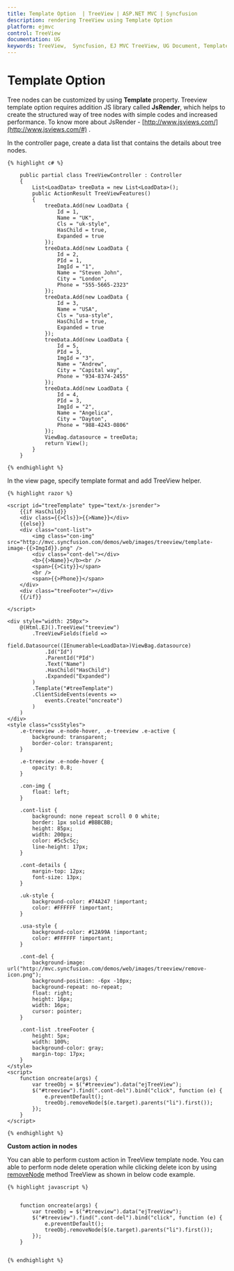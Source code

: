```yaml
---
title: Template Option  | TreeView | ASP.NET MVC | Syncfusion
description: rendering TreeView using Template Option
platform: ejmvc
control: TreeView
documentation: UG
keywords: TreeView,  Syncfusion, EJ MVC TreeView, UG Document, Template Option
---
```


# Template Option

Tree nodes can be customized by using **Template** property. Treeview template option requires addition JS library called **JsRender**, which helps to create the structured way of tree nodes with simple codes and increased performance. To know more about JsRender - [http://www.jsviews.com/](http://www.jsviews.com/#) .  

In the controller page, create a data list that contains the details about tree nodes.
    
    
    
    {% highlight c# %}
    
        public partial class TreeViewController : Controller
        {
            List<LoadData> treeData = new List<LoadData>();
            public ActionResult TreeViewFeatures()
            {
                treeData.Add(new LoadData { 
                    Id = 1,
                    Name = "UK",
                    Cls = "uk-style",
                    HasChild = true,
                    Expanded = true
                });
                treeData.Add(new LoadData { 
                    Id = 2,
                    PId = 1,
                    ImgId = "1",
                    Name = "Steven John",
                    City = "London",
                    Phone = "555-5665-2323"
                });
                treeData.Add(new LoadData { 
                    Id = 3,
                    Name = "USA",
                    Cls = "usa-style",
                    HasChild = true,
                    Expanded = true
                });
                treeData.Add(new LoadData { 
                    Id = 5,
                    PId = 3,
                    ImgId = "3",
                    Name = "Andrew",
                    City = "Capital way", 
                    Phone = "934-8374-2455"
                });
                treeData.Add(new LoadData {
                    Id = 4,
                    PId = 3,
                    ImgId = "2",
                    Name = "Angelica",
                    City = "Dayton",
                    Phone = "988-4243-0806"
                });
                ViewBag.datasource = treeData;
                return View();
            }
        }
        
    {% endhighlight %}
    
    
    
In the view page, specify template format and add TreeView helper.
    
    
    
    {% highlight razor %}
    
    <script id="treeTemplate" type="text/x-jsrender">
        {{if HasChild}}
        <div class={{>Cls}}>{{>Name}}</div>
        {{else}}
        <div class="cont-list">
            <img class="con-img" src="http://mvc.syncfusion.com/demos/web/images/treeview/template-image-{{>ImgId}}.png" />
            <div class="cont-del"></div>
            <b>{{>Name}}</b><br />
            <span>{{>City}}</span>
            <br />
            <span>{{>Phone}}</span>
        </div>
        <div class="treeFooter"></div>
        {{/if}}
    
    </script>
    
    <div style="width: 250px">
        @(Html.EJ().TreeView("treeview")
            .TreeViewFields(field =>
                field.Datasource((IEnumerable<LoadData>)ViewBag.datasource)
                .Id("Id")
                .ParentId("PId")
                .Text("Name")
                .HasChild("HasChild")
                .Expanded("Expanded")
            )
            .Template("#treeTemplate")
            .ClientSideEvents(events => 
                events.Create("oncreate")
            )
        )
    </div>
    <style class="cssStyles">
        .e-treeview .e-node-hover, .e-treeview .e-active {
            background: transparent;
            border-color: transparent;
        }
    
        .e-treeview .e-node-hover {
            opacity: 0.8;
        }
    
        .con-img {
            float: left;
        }
    
        .cont-list {
            background: none repeat scroll 0 0 white;
            border: 1px solid #BBBCBB;
            height: 85px;
            width: 200px;
            color: #5c5c5c;
            line-height: 17px;
        }
    
        .cont-details {
            margin-top: 12px;
            font-size: 13px;
        }
    
        .uk-style {
            background-color: #74A247 !important;
            color: #FFFFFF !important;
        }
    
        .usa-style {
            background-color: #12A99A !important;
            color: #FFFFFF !important;
        }
    
        .cont-del {
            background-image: url("http://mvc.syncfusion.com/demos/web/images/treeview/remove-icon.png");
            background-position: -6px -10px;
            background-repeat: no-repeat;
            float: right;
            height: 16px;
            width: 16px;
            cursor: pointer;
        }
    
        .cont-list .treeFooter {
            height: 5px;
            width: 100%;
            background-color: gray;
            margin-top: 17px;
        }
    </style>
    <script>
        function oncreate(args) {
            var treeObj = $("#treeview").data("ejTreeView");
            $("#treeview").find(".cont-del").bind("click", function (e) {
                e.preventDefault();
                treeObj.removeNode($(e.target).parents("li").first());
            });
        }
    </script>
    
    {% endhighlight %}
    
    
    
**Custom action in nodes**

You can able to perform custom action in TreeView template node. You can able to perform node delete operation while clicking delete icon by using [removeNode](http://help.syncfusion.com/js/api/ejtreeview#methods:removenode) method TreeView as shown in below code example.
    
    
    
    {% highlight javascript %}
    
    
        function oncreate(args) {
            var treeObj = $("#treeview").data("ejTreeView");
            $("#treeview").find(".cont-del").bind("click", function (e) {
                e.preventDefault();
                treeObj.removeNode($(e.target).parents("li").first());
            });
        }
    
    
    {% endhighlight %}
    
   